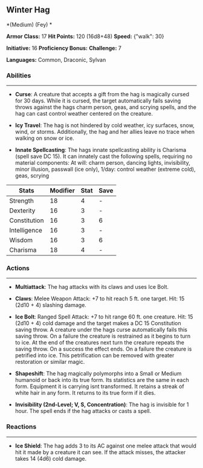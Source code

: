 ## Winter Hag
*(Medium) (Fey) *

**Armor Class:** 17
**Hit Points:** 120 (16d8+48)
**Speed:** {"walk": 30}

**Initiative:** 16
**Proficiency Bonus:**
**Challenge:** 7

**Languages:** Common, Draconic, Sylvan

### Abilities
 --- 
- **Curse**: A creature that accepts a gift from the hag is magically cursed for 30 days. While it is cursed, the target automatically fails saving throws against the hags charm person, geas, and scrying spells, and the hag can cast control weather centered on the creature.

- **Icy Travel**: The hag is not hindered by cold weather, icy surfaces, snow, wind, or storms. Additionally, the hag and her allies leave no trace when walking on snow or ice.

- **Innate Spellcasting**: The hags innate spellcasting ability is Charisma (spell save DC 15). It can innately cast the following spells, requiring no material components: At will: charm person, dancing lights, invisibility, minor illusion, passwall (ice only), 1/day: control weather (extreme cold), geas, scrying



| Stats | Modifier | Stat | Save
| ---- | ---- | ---- | ---- |
| Strength | 18 | 4 | - |
| Dexterity | 16 | 3 | - |
| Constitution | 16 | 3 | 6 |
| Intelligence | 16 | 3 | - |
| Wisdom | 16 | 3 | 6 |
| Charisma | 18 | 4 | - |

### Actions
 --- 
- **Multiattack**: The hag attacks with its claws and uses Ice Bolt.

- **Claws**: Melee Weapon Attack: +7 to hit  reach 5 ft.  one target. Hit: 15 (2d10 + 4) slashing damage.

- **Ice Bolt**: Ranged Spell Attack: +7 to hit  range 60 ft.  one creature. Hit: 15 (2d10 + 4) cold damage  and the target makes a DC 15 Constitution saving throw. A creature under the hags curse automatically fails this saving throw. On a failure  the creature is restrained as it begins to turn to ice. At the end of the creatures next turn  the creature repeats the saving throw. On a success  the effect ends. On a failure  the creature is petrified into ice. This petrification can be removed with greater restoration or similar magic.

- **Shapeshift**: The hag magically polymorphs into a Small or Medium humanoid or back into its true form. Its statistics are the same in each form. Equipment it is carrying isnt transformed. It retains a streak of white hair in any form. It returns to its true form if it dies.

- **Invisibility (2nd-Level; V, S, Concentration)**: The hag is invisible for 1 hour. The spell ends if the hag attacks or casts a spell.

### Reactions
 --- 
- **Ice Shield**: The hag adds 3 to its AC against one melee attack that would hit it made by a creature it can see. If the attack misses, the attacker takes 14 (4d6) cold damage.

